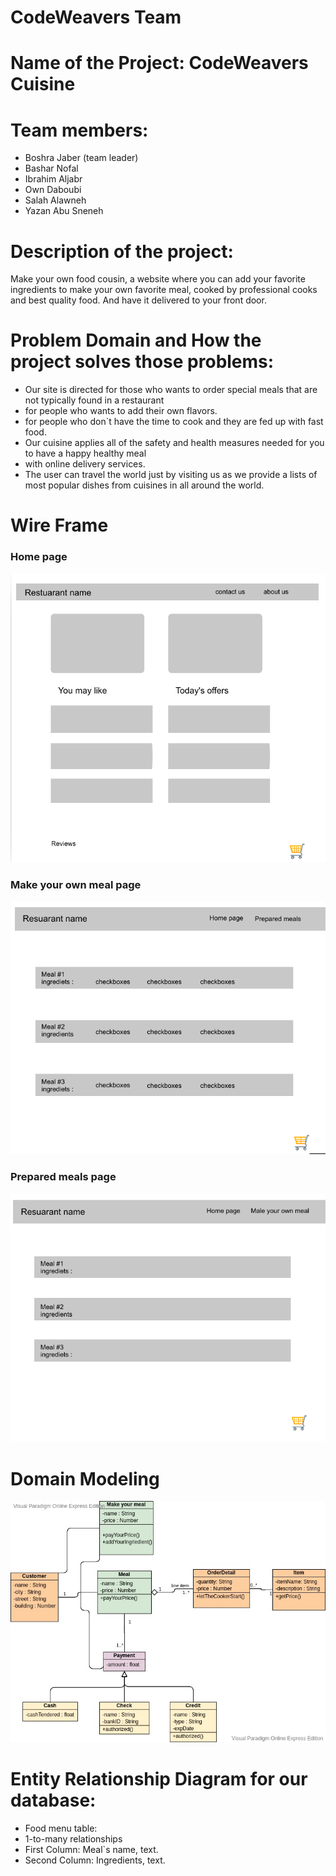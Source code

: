 # CodeWeavers Team
# Name of the Project: CodeWeavers Cuisine
# Team members: 
* Boshra Jaber (team leader)
* Bashar Nofal
* Ibrahim Aljabr
* Own Daboubi
* Salah Alawneh
* Yazan Abu Sneneh

# Description of the project: 
Make your own food cousin, a website where you can add your favorite ingredients to make your own favorite meal, cooked by professional cooks and best quality food. And have it delivered to your front door.


# Problem Domain and How the project solves those problems:
* Our site is directed for those who wants to order special meals that are not typically found in a restaurant
* for people who wants to add their own flavors.
* for people who don`t have the time to cook and they are fed up with fast food.
* Our cuisine applies all of the safety and health measures needed for you to have a happy healthy meal 
* with online delivery services.
* The user can travel the world just by visiting us as we provide a lists of most popular dishes from cuisines in all around the world.

# Wire Frame


### Home page

![home page](img/wire-frame/home-page.PNG)


### Make your own meal page

![make your own meal](img/wire-frame/make-your-own-meal.PNG)


### Prepared meals page

![prepared meals](img/wire-frame/prepared-meals.PNG)
 

# Domain Modeling
![domainModeling](img/domainModeling.jpg)


# Entity Relationship Diagram for our database:
* Food menu table:
 * 1-to-many relationships
 * First Column: Meal`s name, text.
 * Second Column: Ingredients, text.
